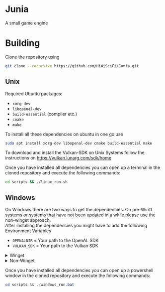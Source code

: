 # Junia
A small game engine

# Building
Clone the repository using
```bash
git clone --recursive https://github.com/HiWiSciFi/Junia.git
```

## Unix
Required Ubuntu packages:
- `xorg-dev`
- `libopenal-dev`
- `build-essential` (compiler etc.)
- `cmake`
- `make`

To install all these dependencies on ubuntu in one go use
```bash
sudo apt install xorg-dev libopenal-dev cmake build-essential make
```

To download and install the Vulkan-SDK on Unix Systems follow the instructions on https://vulkan.lunarg.com/sdk/home<br>

Once you have installed all dependencies you can open up a terminal in the cloned repository and execute the following commands:
```bash
cd scripts && ./linux_run.sh
```

## Windows
On Windows there are two ways to get the dependencies. On pre-Win11 systems or systems that have not been updated in a while please use the non-winget approach.<br>
After installing the dependencies you might have to add the following Environment Variables
- `OPENALDIR` = Your path to the OpenAL SDK
- `VULKAN_SDK` = Your path to the Vulkan SDK

<details>
<summary>Winget</summary>

If you have winget available you can install dependencies easily using PowerShell.
```powershell
winget install cmake
winget install Microsoft.VisualStudio.2022.BuildTools
winget install KhronosGroup.VulkanSDK
winget install OpenAL.OpenAL
```

</details>

<details>
<summary>Non-Winget</summary>

Download and install the dependencies from the following sources by following the steps on each site:
- VisualStudio 2022 BuildTools: https://cmake.org/download/
- CMake: https://cmake.org/download/
- VulkanSDK: https://vulkan.lunarg.com/sdk/home
- OpenAL: https://www.openal.org/downloads/

</details>

Once you have installed all dependencies you can open up a powershell window in the cloned repository and execute the following commands:
```powershell
cd scripts && ./windows_run.bat
```
